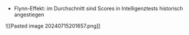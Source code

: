 - Flynn-Effekt: im Durchschnitt sind Scores in Intelligenztests historisch angestiegen

![[Pasted image 20240715201657.png]]